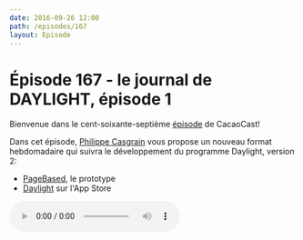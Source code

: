 ```yaml
---
date: 2016-09-26 12:00
path: /episodes/167
layout: Episode
---
```

# Épisode 167 - le journal de DAYLIGHT, épisode 1
<p>Bienvenue dans le cent-soixante-septième <a href="https://archive.org/download/cacaocast/cacaocast_167_daylight_01.mp3">épisode</a> de CacaoCast! </p><p>Dans cet épisode, <a href="http://www.twitter.com/philippec">Philippe Casgrain</a> vous propose un nouveau format hebdomadaire qui suivra le développement du programme Daylight, version 2:</p><ul><li><a href="https://bitbucket.org/philippec/pagebased">PageBased</a>, le prototype<br/></li><li><a href="http://apps.casgrain.com/Daylight/">Daylight</a> sur l'App Store</li></ul>
<p><audio controls><source src="https://archive.org/download/cacaocast/cacaocast_167_daylight_01.mp3" type="audio/mpeg"><source src="https://archive.org/download/cacaocast/cacaocast_167_daylight_01.mp3" type="audio/mp4">Votre navigateur ne supporte pas l'élément audio / Your browser does not support the audio element.</audio></p>
